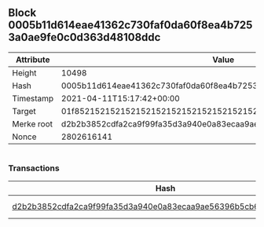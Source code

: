 ## Block 0005b11d614eae41362c730faf0da60f8ea4b7253a0ae9fe0c0d363d48108ddc

Attribute | Value
--- | ---
Height | 10498
Hash | 0005b11d614eae41362c730faf0da60f8ea4b7253a0ae9fe0c0d363d48108ddc
Timestamp | 2021-04-11T15:17:42+00:00
Target | 01f8521521521521521521521521521521521521521521521521521521521521
Merke root | d2b2b3852cdfa2ca9f99fa35d3a940e0a83ecaa9ae56396b5cb6625ec139d617
Nonce | 2802616141

```

```

### Transactions

Hash | Amount
--- | ---
[d2b2b3852cdfa2ca9f99fa35d3a940e0a83ecaa9ae56396b5cb6625ec139d617](d2b2b3852cdfa2ca9f99fa35d3a940e0a83ecaa9ae56396b5cb6625ec139d617.md) | 10.00000000 SKEPTI 
